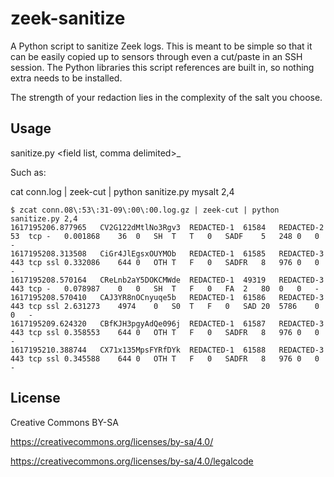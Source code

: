# zeek-sanitize

A Python script to sanitize Zeek logs.  This is meant to be simple
so that it can be easily copied up to sensors through even a
cut/paste in an SSH session.  The Python libraries this script
references are built in, so nothing extra needs to be installed.

The strength of your redaction lies in the complexity of the salt you choose.

## Usage

sanitize.py &lt;field list, comma delimited>_

Such as:

cat conn.log | zeek-cut | python sanitize.py mysalt 2,4

```
$ zcat conn.08\:53\:31-09\:00\:00.log.gz | zeek-cut | python sanitize.py 2,4
1617195206.877965	CV2G122dMtlNo3Rgv3	REDACTED-1	61584	REDACTED-2	53	tcp	-	0.001868	36	0	SH	T	T	0	SADF	5	248	0	0	-
1617195208.313508	CiGr4JlEgsxOUYMOb	REDACTED-1	61585	REDACTED-3	443	tcp	ssl	0.332086	644	0	OTH	T	F	0	SADFR	8	976	0	0	-
1617195208.570164	CReLnb2aY5DOKCMWde	REDACTED-1	49319	REDACTED-3	443	tcp	-	0.078987	0	0	SH	T	F	0	FA	2	80	0	0	-
1617195208.570410	CAJ3YR8nOCnyuqe5b	REDACTED-1	61586	REDACTED-3	443	tcp	ssl	2.631273	4974	0	S0	T	F	0	SAD	20	5786	0	0	-
1617195209.624320	CBfKJH3pgyAdQe096j	REDACTED-1	61587	REDACTED-3	443	tcp	ssl	0.358553	644	0	OTH	T	F	0	SADFR	8	976	0	0	-
1617195210.388744	CX71x135MpsFYRfDYk	REDACTED-1	61588	REDACTED-3	443	tcp	ssl	0.345588	644	0	OTH	T	F	0	SADFR	8	976	0	0	-
```

## License

Creative Commons BY-SA

https://creativecommons.org/licenses/by-sa/4.0/

https://creativecommons.org/licenses/by-sa/4.0/legalcode
